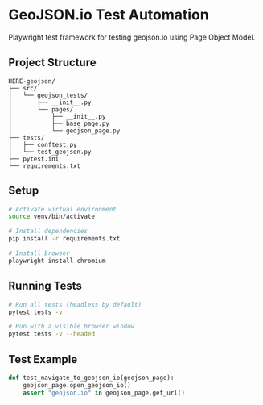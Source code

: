 # GeoJSON.io Test Automation
Playwright test framework for testing geojson.io using Page Object Model.

## Project Structure

```
HERE-geojson/
├── src/
│   └── geojson_tests/
│       ├── __init__.py
│       └── pages/
│           ├── __init__.py
│           ├── base_page.py
│           └── geojson_page.py
├── tests/
│   ├── conftest.py
│   └── test_geojson.py
├── pytest.ini
└── requirements.txt
```

## Setup

```bash
# Activate virtual environment
source venv/bin/activate

# Install dependencies
pip install -r requirements.txt

# Install browser
playwright install chromium
```

## Running Tests

```bash
# Run all tests (headless by default)
pytest tests -v

# Run with a visible browser window
pytest tests -v --headed
```

## Test Example

```python
def test_navigate_to_geojson_io(geojson_page):
    geojson_page.open_geojson_io()
    assert "geojson.io" in geojson_page.get_url()
```
